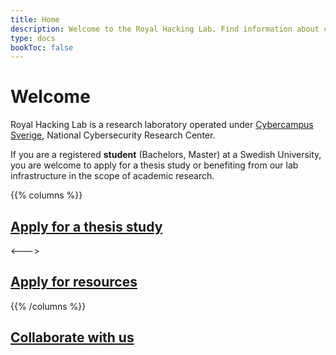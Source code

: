 ```yaml
---
title: Home
description: Welcome to the Royal Hacking Lab. Find information about current research projects and available resources.
type: docs
bookToc: false
---
```


# Welcome

Royal Hacking Lab is a research laboratory operated under [Cybercampus Sverige](https://www.cybercampus.se/), National Cybersecurity Research Center.

If you are a registered **student** (Bachelors, Master) at a Swedish University, you are welcome to apply for a thesis study or benefiting from our lab infrastructure in the scope of academic research.

{{% columns %}}
## [Apply for a thesis study](docs/thesis/)

<--->

## [Apply for resources](docs/resources/)


{{% /columns %}}

## [Collaborate with us](docs/contact/)

